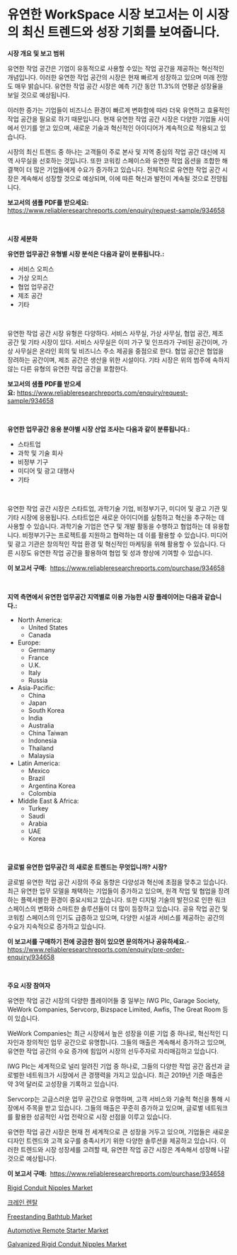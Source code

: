 <p><h1>유연한 WorkSpace 시장 보고서는 이 시장의 최신 트렌드와 성장 기회를 보여줍니다.</h1></p><p><strong>시장 개요 및 보고 범위</strong></p>
<p><p>유연한 작업 공간은 기업이 유동적으로 사용할 수있는 작업 공간을 제공하는 혁신적인 개념입니다. 이러한 유연한 작업 공간의 시장은 현재 빠르게 성장하고 있으며 미래 전망도 매우 밝습니다. 유연한 작업 공간 시장은 예측 기간 동안 11.3%의 연평균 성장율을 보일 것으로 예상됩니다. </p><p>이러한 증가는 기업들이 비즈니스 환경이 빠르게 변화함에 따라 더욱 유연하고 효율적인 작업 공간을 필요로 하기 때문입니다. 현재 유연한 작업 공간 시장은 다양한 기업들 사이에서 인기를 얻고 있으며, 새로운 기술과 혁신적인 아이디어가 계속적으로 적용되고 있습니다.</p><p>시장의 최신 트렌드 중 하나는 고객들이 주로 본사 및 지역 중심의 작업 공간 대신에 지역 사무실을 선호하는 것입니다. 또한 코워킹 스페이스와 유연한 작업 옵션을 조합한 해결책이 더 많은 기업들에게 수요가 증가하고 있습니다. 전체적으로 유연한 작업 공간 시장은 계속해서 성장할 것으로 예상되며, 이에 따른 혁신과 발전이 계속될 것으로 전망됩니다.</p></p>
<p><strong>보고서의 샘플 PDF를 받으세요:</strong> <a href="https://www.reliableresearchreports.com/enquiry/request-sample/934658">https://www.reliableresearchreports.com/enquiry/request-sample/934658</a></p>
<p>&nbsp;</p>
<p><strong>시장 세분화</strong></p>
<p><strong>유연한 업무공간 유형별 시장 분석은 다음과 같이 분류됩니다.:</strong></p>
<p><ul><li>서비스 오피스</li><li>가상 오피스</li><li>협업 업무공간</li><li>제조 공간</li><li>기타</li></ul></p>
<p>&nbsp;</p>
<p><p>유연한 작업 공간 시장 유형은 다양하다. 서비스 사무실, 가상 사무실, 협업 공간, 제조 공간 및 기타 시장이 있다. 서비스 사무실은 이미 가구 및 인프라가 구비된 공간이며, 가상 사무실은 온라인 회의 및 비즈니스 주소 제공을 중점으로 한다. 협업 공간은 협업을 장려하는 공간이며, 제조 공간은 생산을 위한 시설이다. 기타 시장은 위의 범주에 속하지 않는 다른 유형의 유연한 작업 공간을 포함한다.</p></p>
<p><strong>보고서의 샘플 PDF를 받으세요:</strong>&nbsp;<a href="https://www.reliableresearchreports.com/enquiry/request-sample/934658">https://www.reliableresearchreports.com/enquiry/request-sample/934658</a></p>
<p>&nbsp;</p>
<p><strong> 유연한 업무공간 응용 분야별 시장 산업 조사는 다음과 같이 분류됩니다.:</strong></p>
<p><ul><li>스타트업</li><li>과학 및 기술 회사</li><li>비정부 기구</li><li>미디어 및 광고 대행사</li><li>기타</li></ul></p>
<p>&nbsp;</p>
<p><p>유연한 작업 공간 시장은 스타트업, 과학기술 기업, 비정부기구, 미디어 및 광고 기관 및 기타 시장에 응용됩니다. 스타트업은 새로운 아이디어를 실험하고 혁신을 추구하는 데 사용할 수 있습니다. 과학기술 기업은 연구 및 개발 활동을 수행하고 협업하는 데 유용합니다. 비정부기구는 프로젝트를 지원하고 협력하는 데 이를 활용할 수 있습니다. 미디어 및 광고 기관은 창의적인 작업 환경 및 혁신적인 마케팅을 위해 활용할 수 있습니다. 다른 시장도 유연한 작업 공간을 활용하여 협업 및 성과 향상에 기여할 수 있습니다.</p></p>
<p><strong>이 보고서 구매:</strong>&nbsp; <a href="https://www.reliableresearchreports.com/purchase/934658">https://www.reliableresearchreports.com/purchase/934658</a></p>
<p>&nbsp;</p>
<p><strong>지역 측면에서 유연한 업무공간 지역별로 이용 가능한 시장 플레이어는 다음과 같습니다.:</strong></p>
<p><ul>
    <li>
        North America:
        <ul>
            <li>United States</li>
            <li>Canada</li>
        </ul>
    </li>
    <li>
        Europe:
        <ul>
            <li>Germany</li>
            <li>France</li>
            <li>U.K.</li>
            <li>Italy</li>
            <li>Russia</li>
        </ul>
    </li>
    <li>
        Asia-Pacific:
        <ul>
            <li>China</li>
            <li>Japan</li>
            <li>South Korea</li>
            <li>India</li>
            <li>Australia</li>
            <li>China Taiwan</li>
            <li>Indonesia</li>
            <li>Thailand</li>
            <li>Malaysia</li>
        </ul>
    </li>
    <li>
        Latin America:
        <ul>
            <li>Mexico</li>
            <li>Brazil</li>
            <li>Argentina Korea</li>
            <li>Colombia</li>
        </ul>
    </li>
    <li>
        Middle East & Africa:
        <ul>
            <li>Turkey</li>
            <li>Saudi</li>
            <li>Arabia</li>
            <li>UAE</li>
            <li>Korea</li>
        </ul>
    </li>
    </ul></p>
<p>&nbsp;</p>
<p><strong>글로벌 유연한 업무공간 의 새로운 트렌드는 무엇입니까? 시장?</strong></p>
<p><p>글로벌 유연한 작업 공간 시장의 주요 동향은 다양성과 혁신에 초점을 맞추고 있습니다. 최근 유연한 업무 모델을 채택하는 기업들이 증가하고 있으며, 원격 작업 및 협업을 장려하는 플렉서블한 환경이 중요시되고 있습니다. 또한 디지털 기술의 발전으로 인한 워크스페이스의 변화와 스마트한 솔루션들이 더 많이 등장하고 있습니다. 공유 작업 공간 및 코워킹 스페이스의 인기도 급증하고 있으며, 다양한 시설과 서비스를 제공하는 공간의 수요가 지속적으로 증가하고 있습니다.</p></p>
<p><strong>이 보고서를 구매하기 전에 궁금한 점이 있으면 문의하거나 공유하세요.</strong>- <a href="https://www.reliableresearchreports.com/enquiry/pre-order-enquiry/934658">https://www.reliableresearchreports.com/enquiry/pre-order-enquiry/934658</a></p>
<p>&nbsp;</p>
<p><strong>주요 시장 참여자</strong></p>
<p><p>유연한 작업 공간 시장의 다양한 플레이어들 중 일부는 IWG Plc, Garage Society, WeWork Companies, Servcorp, Bizspace Limited, Awfis, The Great Room 등이 있습니다.</p><p>WeWork Companies는 최근 시장에서 높은 성장을 이룬 기업 중 하나로, 혁신적인 디자인과 창의적인 업무 공간으로 유명합니다. 그들의 매출은 계속해서 증가하고 있으며, 유연한 작업 공간의 수요 증가에 힘입어 시장의 선두주자로 자리매김하고 있습니다.</p><p>IWG Plc는 세계적으로 널리 알려진 기업 중 하나로, 그들의 다양한 작업 공간 옵션과 글로벌한 네트워크가 시장에서 큰 경쟁력을 가지고 있습니다. 최근 2019년 기준 매출은 약 3억 달러로 고성장을 기록하고 있습니다.</p><p>Servcorp는 고급스러운 업무 공간으로 유명하며, 고객 서비스와 기술적 혁신을 통해 시장에서 주목을 받고 있습니다. 그들의 매출은 꾸준히 증가하고 있으며, 글로벌 네트워크를 활용한 성공적인 사업 전략으로 시장 선점을 이루고 있습니다.</p><p>유연한 작업 공간 시장은 현재 전 세계적으로 큰 성장을 거두고 있으며, 기업들은 새로운 디자인 트렌드와 고객 요구를 충족시키기 위한 다양한 솔루션을 제공하고 있습니다. 이러한 트렌드와 시장 성장세를 고려할 때, 유연한 작업 공간 시장은 계속해서 성장해 나갈 것으로 예상됩니다.</p></p>
<p><strong>이 보고서 구매:</strong>&nbsp;&nbsp;<a href="https://www.reliableresearchreports.com/purchase/934658">https://www.reliableresearchreports.com/purchase/934658</a></p>
<p><p><a href="https://issuu.com/reportprime-2/docs/rigid-conduit-nipples-market-size-2030.pptx">Rigid Conduit Nipples Market</a></p><p><a href="https://github.com/vseigx30c9a1j/Market-Research-Report-List-1/blob/main/7554247184571.md">크레인 렌탈</a></p><p><a href="https://view.publitas.com/reportprime-1/freestanding-bathtub-market-size-and-growth-market-segmentation-regional-and-country-breakdowns-and-market-trends-for-period-from-2024-2031/">Freestanding Bathtub Market</a></p><p><a href="https://sulfuric-clavicle-d39.notion.site/Automotive-Remote-Starter-Market-Research-Report-Reveals-The-Latest-Trends-And-Opportunities-of-this-3ed72bc8b41748f88b4403995993ec72">Automotive Remote Starter Market</a></p><p><a href="https://issuu.com/reportprime-2/docs/galvanized-rigid-conduit-nipples-market-size-2030.">Galvanized Rigid Conduit Nipples Market</a></p></p>
